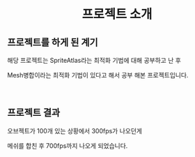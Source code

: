 <h1 align="center">프로젝트 소개</h1>

<h2>프로젝트를 하게 된 계기</h2>
<div align="left">
<p>해당 프로젝트는 SpriteAtlas라는 최적화 기법에 대해 공부하고 난 후</p>
<p>Mesh병합이라는 최적화 기법이 있다고 해서 공부 해본 프로젝트입니다.</p>
</div>

<br>

<h2>프로젝트 결과</h2>
<div align="left">
<p>오브젝트가 100개 있는 상황에서 300fps가 나오던게</p>
<p>메쉬를 합친 후 700fps까지 나오게 되었습니다.</p>
</div>

